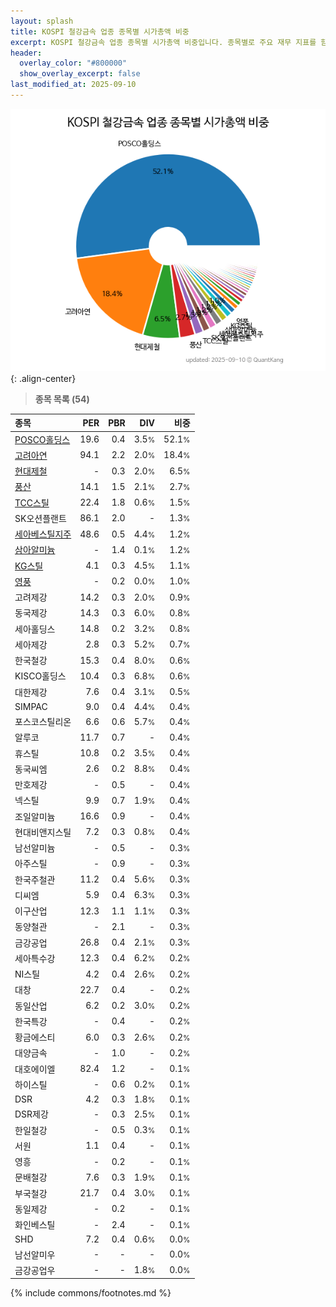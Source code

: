 ```yaml
---
layout: splash
title: KOSPI 철강금속 업종 종목별 시가총액 비중
excerpt: KOSPI 철강금속 업종 종목별 시가총액 비중입니다. 종목별로 주요 재무 지표를 함께 표시합니다.
header:
  overlay_color: "#800000"
  show_overlay_excerpt: false
last_modified_at: 2025-09-10
---
```



![KOSPI 철강금속 업종 종목별 시가총액 비중](/stats/sector/images/kospi_업종_철강금속_종목.png){: .align-center}


> **종목 목록 (54)**<a id="list"></a>

| **종목** | **PER** | **PBR** | **DIV** | **비중** |
| :------- | ------: | ------: | ------: | -------: |
| [POSCO홀딩스](/005490/) | 19.6 | 0.4 | 3.5<small>%</small> | 52.1<small>%</small> |
| [고려아연](/010130/) | 94.1 | 2.2 | 2.0<small>%</small> | 18.4<small>%</small> |
| [현대제철](/004020/) | - | 0.3 | 2.0<small>%</small> | 6.5<small>%</small> |
| [풍산](/103140/) | 14.1 | 1.5 | 2.1<small>%</small> | 2.7<small>%</small> |
| [TCC스틸](/002710/) | 22.4 | 1.8 | 0.6<small>%</small> | 1.5<small>%</small> |
| SK오션플랜트 | 86.1 | 2.0 | - | 1.3<small>%</small> |
| [세아베스틸지주](/001430/) | 48.6 | 0.5 | 4.4<small>%</small> | 1.2<small>%</small> |
| [삼아알미늄](/006110/) | - | 1.4 | 0.1<small>%</small> | 1.2<small>%</small> |
| [KG스틸](/016380/) | 4.1 | 0.3 | 4.5<small>%</small> | 1.1<small>%</small> |
| [영풍](/000670/) | - | 0.2 | 0.0<small>%</small> | 1.0<small>%</small> |
| 고려제강 | 14.2 | 0.3 | 2.0<small>%</small> | 0.9<small>%</small> |
| 동국제강 | 14.3 | 0.3 | 6.0<small>%</small> | 0.8<small>%</small> |
| 세아홀딩스 | 14.8 | 0.2 | 3.2<small>%</small> | 0.8<small>%</small> |
| 세아제강 | 2.8 | 0.3 | 5.2<small>%</small> | 0.7<small>%</small> |
| 한국철강 | 15.3 | 0.4 | 8.0<small>%</small> | 0.6<small>%</small> |
| KISCO홀딩스 | 10.4 | 0.3 | 6.8<small>%</small> | 0.6<small>%</small> |
| 대한제강 | 7.6 | 0.4 | 3.1<small>%</small> | 0.5<small>%</small> |
| SIMPAC | 9.0 | 0.4 | 4.4<small>%</small> | 0.4<small>%</small> |
| 포스코스틸리온 | 6.6 | 0.6 | 5.7<small>%</small> | 0.4<small>%</small> |
| 알루코 | 11.7 | 0.7 | - | 0.4<small>%</small> |
| 휴스틸 | 10.8 | 0.2 | 3.5<small>%</small> | 0.4<small>%</small> |
| 동국씨엠 | 2.6 | 0.2 | 8.8<small>%</small> | 0.4<small>%</small> |
| 만호제강 | - | 0.5 | - | 0.4<small>%</small> |
| 넥스틸 | 9.9 | 0.7 | 1.9<small>%</small> | 0.4<small>%</small> |
| 조일알미늄 | 16.6 | 0.9 | - | 0.4<small>%</small> |
| 현대비앤지스틸 | 7.2 | 0.3 | 0.8<small>%</small> | 0.4<small>%</small> |
| 남선알미늄 | - | 0.5 | - | 0.3<small>%</small> |
| 아주스틸 | - | 0.9 | - | 0.3<small>%</small> |
| 한국주철관 | 11.2 | 0.4 | 5.6<small>%</small> | 0.3<small>%</small> |
| 디씨엠 | 5.9 | 0.4 | 6.3<small>%</small> | 0.3<small>%</small> |
| 이구산업 | 12.3 | 1.1 | 1.1<small>%</small> | 0.3<small>%</small> |
| 동양철관 | - | 2.1 | - | 0.3<small>%</small> |
| 금강공업 | 26.8 | 0.4 | 2.1<small>%</small> | 0.3<small>%</small> |
| 세아특수강 | 12.3 | 0.4 | 6.2<small>%</small> | 0.2<small>%</small> |
| NI스틸 | 4.2 | 0.4 | 2.6<small>%</small> | 0.2<small>%</small> |
| 대창 | 22.7 | 0.4 | - | 0.2<small>%</small> |
| 동일산업 | 6.2 | 0.2 | 3.0<small>%</small> | 0.2<small>%</small> |
| 한국특강 | - | 0.4 | - | 0.2<small>%</small> |
| 황금에스티 | 6.0 | 0.3 | 2.6<small>%</small> | 0.2<small>%</small> |
| 대양금속 | - | 1.0 | - | 0.2<small>%</small> |
| 대호에이엘 | 82.4 | 1.2 | - | 0.1<small>%</small> |
| 하이스틸 | - | 0.6 | 0.2<small>%</small> | 0.1<small>%</small> |
| DSR | 4.2 | 0.3 | 1.8<small>%</small> | 0.1<small>%</small> |
| DSR제강 | - | 0.3 | 2.5<small>%</small> | 0.1<small>%</small> |
| 한일철강 | - | 0.5 | 0.3<small>%</small> | 0.1<small>%</small> |
| 서원 | 1.1 | 0.4 | - | 0.1<small>%</small> |
| 영흥 | - | 0.2 | - | 0.1<small>%</small> |
| 문배철강 | 7.6 | 0.3 | 1.9<small>%</small> | 0.1<small>%</small> |
| 부국철강 | 21.7 | 0.4 | 3.0<small>%</small> | 0.1<small>%</small> |
| 동일제강 | - | 0.2 | - | 0.1<small>%</small> |
| 화인베스틸 | - | 2.4 | - | 0.1<small>%</small> |
| SHD | 7.2 | 0.4 | 0.6<small>%</small> | 0.0<small>%</small> |
| 남선알미우 | - | - | - | 0.0<small>%</small> |
| 금강공업우 | - | - | 1.8<small>%</small> | 0.0<small>%</small> |

{% include commons/footnotes.md %}